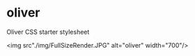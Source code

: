 # oliver

Oliver CSS starter stylesheet

<img src"./img/FullSizeRender.JPG" alt="oliver" width="700"/>
